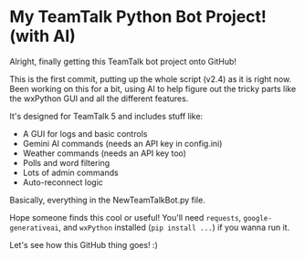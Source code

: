 # My TeamTalk Python Bot Project! (with AI)
Alright, finally getting this TeamTalk bot project onto GitHub!

This is the first commit, putting up the whole script (v2.4) as it is right now. Been working on this for a bit, using AI to help figure out the tricky parts like the wxPython GUI and all the different features.

It's designed for TeamTalk 5 and includes stuff like:
*   A GUI for logs and basic controls
*   Gemini AI commands (needs an API key in config.ini)
*   Weather commands (needs an API key too)
*   Polls and word filtering
*   Lots of admin commands
*   Auto-reconnect logic

Basically, everything in the NewTeamTalkBot.py file.

Hope someone finds this cool or useful! You'll need `requests`, `google-generativeai`, and `wxPython` installed (`pip install ...`) if you wanna run it.

Let's see how this GitHub thing goes! :)

